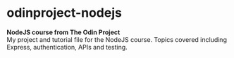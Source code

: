 # odinproject-nodejs
**NodeJS course from The Odin Project**  
My project and tutorial file for the NodeJS course. Topics covered including Express, authentication, APIs and testing.
